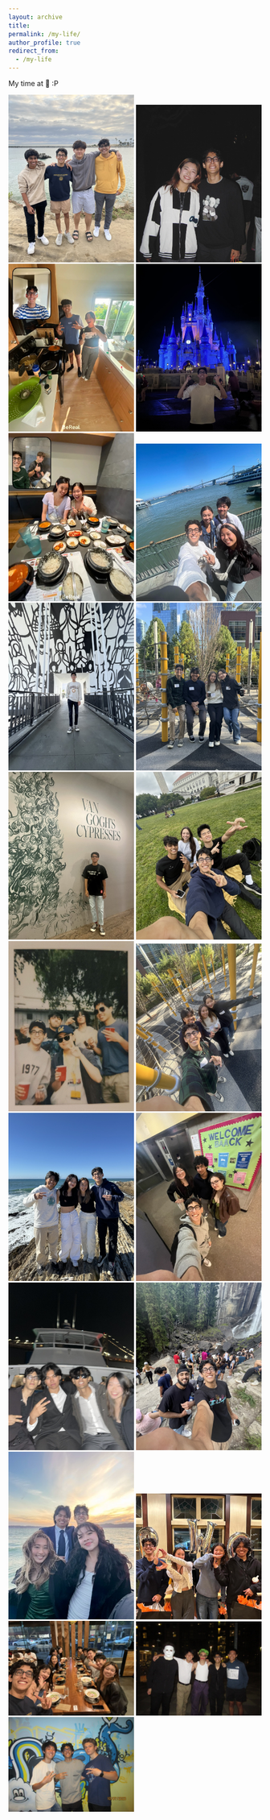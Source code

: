 ```yaml
---
layout: archive
title: 
permalink: /my-life/
author_profile: true
redirect_from:
  - /my-life
---
```

<!-- <hr style="border: 2px dotted black;"> -->

My time at 🧸 :P

<img src="../col_images/beach.jpeg" alt="Beach" style="width: 250px; height: auto;">
<img src="../col_images/big.jpeg" alt="Big" style="width: 250px; height: auto;">
<img src="../col_images/cookin.jpeg" alt="Cookin" style="width: 250px; height: auto;">
<img src="../col_images/disney.jpeg" alt="Disney" style="width: 250px; height: auto;">
<img src="../col_images/food.jpeg" alt="Food" style="width: 250px; height: auto;">
<img src="../col_images/griff1.jpeg" alt="Griff1" style="width: 250px; height: auto;">
<img src="../col_images/LA.jpeg" alt="LA" style="width: 250px; height: auto;">
<img src="../col_images/morepwc.jpeg" alt="More PWC" style="width: 250px; height: auto;">
<img src="../col_images/nycvangough.jpeg" alt="NYC Van Gogh" style="width: 250px; height: auto;">
<img src="../col_images/picnic.jpeg" alt="Picnic" style="width: 250px; height: auto;">
<img src="../col_images/polaroud.jpeg" alt="Polaroud" style="width: 250px; height: auto;">
<img src="../col_images/pwc_bt.jpeg" alt="PWC BT" style="width: 250px; height: auto;">
<img src="../col_images/retreat2.jpeg" alt="Retreat 2" style="width: 250px; height: auto;">
<img src="../col_images/rmpfriends.jpeg" alt="RMP Friends" style="width: 250px; height: auto;">
<img src="../col_images/yacht.jpeg" alt="Yacht" style="width: 250px; height: auto;">
<img src="../col_images/yosemite.jpeg" alt="Yosemite" style="width: 250px; height: auto;">
<img src="../col_images/btyachty.jpeg" alt="Btyachty" style="width: 250px; height: auto;">
<img src="../col_images/pwc.jpeg" alt="PWC" style="width: 250px; height: auto;">
<img src="../col_images/bt.jpeg" alt="BT" style="width: 250px; height: auto;">
<img src="../col_images/halloween.jpeg" alt="Halloween" style="width: 250px; height: auto;">
<img src="../col_images/roomies.jpeg" alt="Roomies" style="width: 250px; height: auto;">




